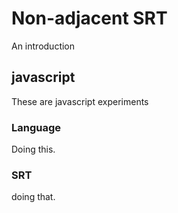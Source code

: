 # Non-adjacent SRT

An introduction

## javascript
These are javascript experiments
### Language
Doing this.

### SRT
doing that.
